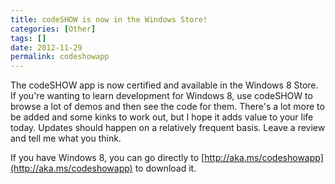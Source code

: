 ```yaml
---
title: codeSHOW is now in the Windows Store!
categories: [Other]
tags: []
date: 2012-11-29
permalink: codeshowapp
---
```


The codeSHOW app is now certified and available in the Windows 8 Store. If you&#39;re wanting to learn development for Windows 8, use codeSHOW to browse a lot of demos and then see the code for them. There&#39;s a lot more to be added and some kinks to work out, but I hope it adds value to your life today. Updates should happen on a relatively frequent basis. Leave a review and tell me what you think.
<!-- xmore -->

If you have Windows 8, you can go directly to [http://aka.ms/codeshowapp](http://aka.ms/codeshowapp) to download it.